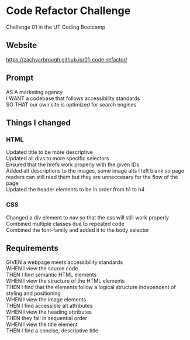 # Code Refactor Challenge

Challenge 01 in the UT Coding Bootcamp

## Website

https://zachyarbrough.github.io/01-code-refactor/

## Prompt

AS A marketing agency\
I WANT a codebase that follows accessibility standards\
SO THAT our own site is optimized for search engines

## Things I changed

### HTML
Updated title to be more descriptive\
Updated all divs to more specific selectors\
Ensured that the hrefs work properly with the given IDs\
Added alt descriptions to the images, some image alts I left blank so page readers can still read them but they are unneccesary for the flow of the page\
Updated the header elements to be in order from h1 to h4

### CSS
Changed a div element to nav so that the css will still work properly\
Combined multiple classes due to repeated code\
Combined the font-family and added it to the body selector

## Requirements

GIVEN a webpage meets accessibility standards\
WHEN I view the source code\
THEN I find semantic HTML elements\
WHEN I view the structure of the HTML elements\
THEN I find that the elements follow a logical structure independent of styling and positioning\
WHEN I view the image elements\
THEN I find accessible alt attributes\
WHEN I view the heading attributes\
THEN they fall in sequential order\
WHEN I view the title element\
THEN I find a concise, descriptive title